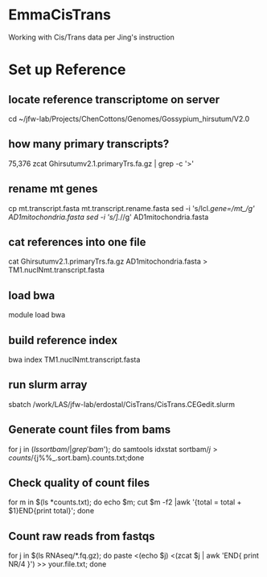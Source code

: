 # EmmaCisTrans
Working with Cis/Trans data per Jing's instruction


# Set up Reference
## locate reference transcriptome on server
cd ~/jfw-lab/Projects/ChenCottons/Genomes/Gossypium_hirsutum/V2.0

## how many primary transcripts? 
75,376
zcat Ghirsutumv2.1.primaryTrs.fa.gz | grep -c '>'

## rename mt genes
cp mt.transcript.fasta mt.transcript.rename.fasta 
sed -i 's/lcl.*gene=/mt_/g' AD1mitochondria.fasta 
sed -i 's/\].*//g' AD1mitochondria.fasta 

## cat references into one file
cat Ghirsutumv2.1.primaryTrs.fa.gz AD1mitochondria.fasta > TM1.nuclNmt.transcript.fasta

## load bwa
module load bwa
## build reference index
bwa index TM1.nuclNmt.transcript.fasta

## run slurm array 
sbatch /work/LAS/jfw-lab/erdostal/CisTrans/CisTrans.CEGedit.slurm

## Generate count files from bams
for j in $(ls sortbam/|grep 'bam$'); do samtools idxstat sortbam/$j > counts/${j%%_.sort.bam}.counts.txt;done

## Check quality of count files
for m in $(ls *counts.txt); do echo $m; cut $m -f2 |awk '{total = total + $1}END{print total}'; done

## Count raw reads from fastqs
for j in $(ls RNAseq/*.fq.gz); do paste <(echo $j) <(zcat $j |  awk 'END{ print NR/4 }') >> your.file.txt; done




